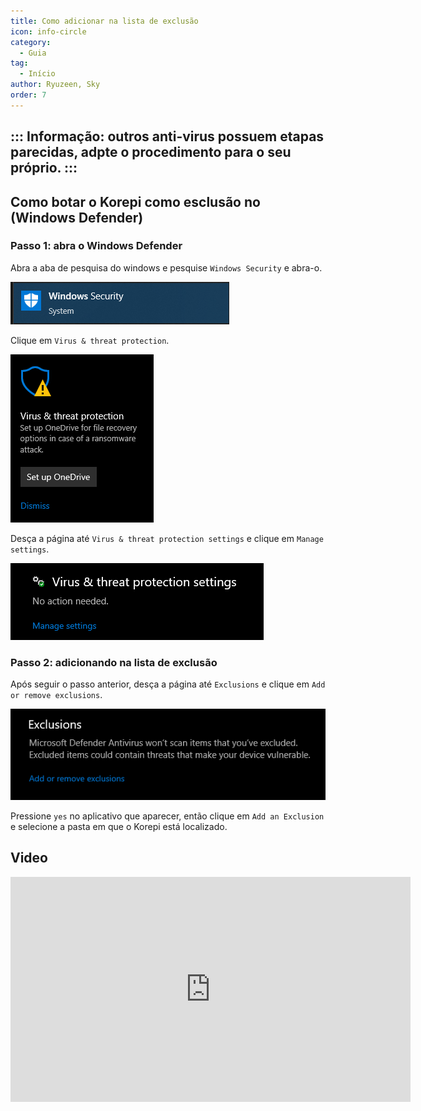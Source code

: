 ```yaml
---
title: Como adicionar na lista de exclusão
icon: info-circle
category:
  - Guia
tag:
  - Início
author: Ryuzeen, Sky
order: 7
---
```


::: Informação: outros anti-virus possuem etapas parecidas, adpte o procedimento para o seu próprio.
:::
---
## Como botar o Korepi como esclusão no (Windows Defender)

### Passo 1: abra o Windows Defender

Abra a aba de pesquisa do windows e pesquise `Windows Security` e abra-o.

![](/assets/images/docs/202312/security.png)

Clique em `Virus & threat protection`.

![](/assets/images/docs/202312/virus1.png)

Desça a página até `Virus & threat protection settings` e clique em `Manage settings`.

![](/assets/images/docs/202312/virus3.png)

### Passo 2: adicionando na lista de exclusão

Após seguir o passo anterior, desça a página até `Exclusions` e clique em `Add or remove exclusions`.

![](/assets/images/docs/202312/virus4.png)

Pressione `yes` no aplicativo que aparecer, então clique em `Add an Exclusion` e selecione a pasta em que o Korepi está localizado.

## Video

<div class="iframe-container"><iframe width="640" height="360" src="https://www.youtube.com/embed/BonLkFNnO9w" title="How to Exclude a File or Folder from Windows Defender Scan In Windows 10 [Tutorial]" frameborder="0" allow="accelerometer; autoplay; clipboard-write; encrypted-media; gyroscope; picture-in-picture; web-share" allowfullscreen></iframe></div>
